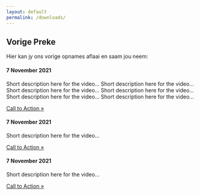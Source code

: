 ```yaml
---
layout: default
permalink: /downloads/
---
```


## Vorige Preke

Hier kan jy ons vorige opnames aflaai en saam jou neem:

<div class="card"> 
  <div class="container">
    <h4><b>7 November 2021</b></h4> 
    <p>Short description here for the video... Short description here for the video... Short description here for the video... Short description here for the video... Short description here for the video... Short description here for the video...</p> 
    <a class="btn btn-primary btn-sm" href="#">Call to Action &raquo;</a>
  </div>
</div>

<div class="card"> 
  <div class="container">
    <h4><b>7 November 2021</b></h4> 
    <p>Short description here for the video...</p> 
    <a class="btn btn-primary btn-sm" href="#">Call to Action &raquo;</a>
  </div>
</div>

<div class="card"> 
  <div class="container">
    <h4><b>7 November 2021</b></h4> 
    <p>Short description here for the video...</p> 
    <a class="btn btn-primary btn-sm" href="#">Call to Action &raquo;</a>
  </div>
</div>
